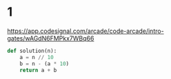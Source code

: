 # 1

https://app.codesignal.com/arcade/code-arcade/intro-gates/wAGdN6FMPkx7WBq66

```py
def solution(n):
    a = n // 10
    b = n - (a * 10)
    return a + b
```